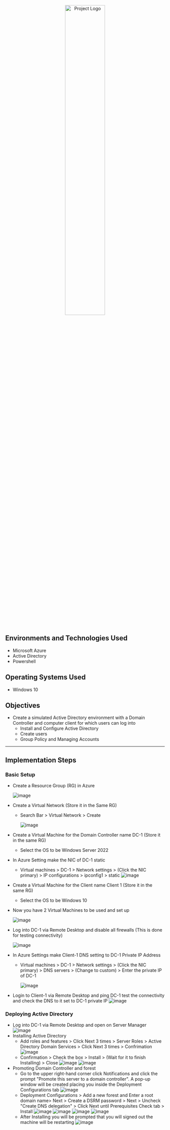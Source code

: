 <p align="center">
  <img src="https://www.vivantio.com/wp-content/uploads/MSAD.png" alt="Project Logo" width="50%"/>
</p>

## **Environments and Technologies Used**
- Microsoft Azure
- Active Directory
- Powershell

## **Operating Systems Used**
- Windows 10

## **Objectives**
- Create a simulated Active Directory environment with a Domain Controller and computer client for which users can log into
    - Install and Configure Active Directory
    - Create users
    - Group Policy and Managing Accounts

---

## **Implementation Steps**

### **Basic Setup**
- Create a Resource Group (RG) in Azure
  
    ![image](https://github.com/user-attachments/assets/75a3f30b-47af-43bf-92e4-3bada1dcfd50)

- Create a Virtual Network (Store it in the Same RG)
  - Search Bar > Virtual Network > Create 
  
      ![image](https://github.com/user-attachments/assets/41fd7c1b-b215-4523-8acb-550f3057058f)

- Create a Virtual Machine for the Domain Controller name DC-1 (Store it in the same RG)
  - Select the OS to be Windows Server 2022
- In Azure Setting make the NIC of DC-1 static
  - Virtual machines > DC-1 > Network settings > (Click the NIC primary) > IP configurations > ipconfig1 > static
        ![image](https://github.com/user-attachments/assets/bca0b490-fec8-4734-bd26-fed08e342db0)

- Create a Virtual Machine for the Client name Client 1 (Store it in the same RG)
  -   Select the OS to be Windows 10
- Now you have 2 Virtual Machines to be used and set up

   ![image](https://github.com/user-attachments/assets/ffe5d169-9d24-4976-a425-7f569de3ddda)

- Log into DC-1 via Remote Desktop and disable all firewalls (This is done for testing connectivity)

    ![image](https://github.com/user-attachments/assets/1b4547c9-589c-49c8-8c20-556130ca3bfa)

- In Azure Settings make Client-1 DNS setting to DC-1 Private IP Address
    - Virtual machines > DC-1 > Network settings > (Click the NIC primary) > DNS servers > (Change to custom) > Enter the private IP of DC-1
      
      ![image](https://github.com/user-attachments/assets/79faf215-daa1-4327-9acd-0b429665ce14)
    
- Login to Client-1 via Remote Desktop and ping DC-1 test the connectivity and check the DNS to it set to DC-1 private IP
  ![image](https://github.com/user-attachments/assets/f5b90a52-ac0b-40ea-bff3-b168d3cea45a)

### **Deploying Active Directory**
- Log into DC-1 via Remote Desktop and open on Server Manager
![image](https://github.com/user-attachments/assets/bcd0c549-9ae0-4b80-b939-86272dbedbe0)
- Installing Active Directory
  - Add roles and features > Click Next 3 times > Server Roles > Active Directory Domain Services > Click Next 3 times > Confrimation
  ![image](https://github.com/user-attachments/assets/0fba20c1-4f4e-488c-91f8-5280b6838adb)
  - Confirmation > Check the box > Install > (Wait for it to finish Installing) > Close
  ![image](https://github.com/user-attachments/assets/95947472-bec9-42d3-8dcf-c7b1a8141848)
  ![image](https://github.com/user-attachments/assets/c59ce33a-5bc6-411a-b8ef-e63f538bc904)
- Promoting Domain Controller and forest
  - Go to the upper right-hand corner click Notifications and click the prompt "Promote this server to a domain controller". A pop-up window will be created placing you inside the Deployment Configurations tab
    ![image](https://github.com/user-attachments/assets/3b2cb818-ebf9-4f7d-baa5-6f94c1e5ba72)
  - Deployment Configurations > Add a new forest and Enter a root domain name> Next > Create a DSRM password > Next > Uncheck "Create DNS delegation" > Click Next until Prerequisites Check tab > Install
    ![image](https://github.com/user-attachments/assets/afb8bad5-826a-4938-b59b-db157cdd2770)
    ![image](https://github.com/user-attachments/assets/0bf5bbb5-c45c-4e31-a705-2d3ef8a16044)
    ![image](https://github.com/user-attachments/assets/0afb258e-8106-4b7d-b392-3720e893b740)
    ![image](https://github.com/user-attachments/assets/b8f79c02-4169-4ade-986e-e0f99779559a)
  - After Installing you will be prompted that you will signed out the machine will be restarting
    ![image](https://github.com/user-attachments/assets/b37093ad-54ba-4512-8ae2-aa388f7d61b7)


 
    




      

